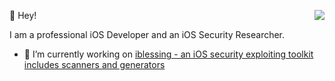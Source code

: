 👻 Hey!
<img align="right" src="https://github-readme-stats.vercel.app/api?username=Soulghost&show_icons=true&icon_color=0366d6&text_color=24292e&bg_color=ffffff&hide_title=true" />

I am a professional iOS Developer and an iOS Security Researcher.

- 🔭 I’m currently working on [iblessing - an iOS security exploiting toolkit includes scanners and generators](https://github.com/Soulghost/iblessing)

<!--
**Soulghost/Soulghost** is a ✨ _special_ ✨ repository because its `README.md` (this file) appears on your GitHub profile.

Here are some ideas to get you started:

- 🔭 I’m currently working on ...
- 🌱 I’m currently learning ...
- 👯 I’m looking to collaborate on ...
- 🤔 I’m looking for help with ...
- 💬 Ask me about ...
- 📫 How to reach me: ...
- 😄 Pronouns: ...
- ⚡ Fun fact: ...
-->
